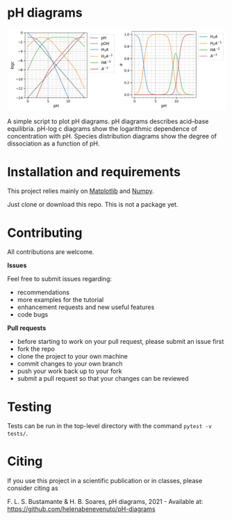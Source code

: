 # pH diagrams

![pH diagrams](ph_diagrams.png)

A simple script to plot pH diagrams. pH diagrams describes acid–base equilibria.
pH-log c diagrams show the logarithmic dependence of concentration with pH.
Species distribution diagrams show the degree of dissociation as a function of pH.

# Installation and requirements

This project relies mainly on [Matplotlib](https://matplotlib.org/) and [Numpy](https://numpy.org/).

Just clone or download this repo. This is not a package yet. 

# Contributing

All contributions are welcome.

**Issues**

Feel free to submit issues regarding:

- recommendations
- more examples for the tutorial
- enhancement requests and new useful features
- code bugs

**Pull requests**

- before starting to work on your pull request, please submit an issue first
- fork the repo
- clone the project to your own machine
- commit changes to your own branch
- push your work back up to your fork
- submit a pull request so that your changes can be reviewed

# Testing

Tests can be run in the top-level directory with the command `pytest -v tests/`.

# Citing

If you use this project in a scientific publication or in classes, please consider citing as

F. L. S. Bustamante & H. B. Soares, pH diagrams, 2021 - Available at: https://github.com/helenabenevenuto/pH-diagrams
